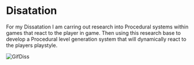 # Disatation


For my Dissatation I am carring out research into Procedural systems within games that react to the player in game. Then using this research base to develop a Procedural level generation system that will dynamically react to the players playstyle.



![GifDiss](https://github.com/user-attachments/assets/1bedf920-af7f-4e3d-bbe1-f8fac30486a4)

